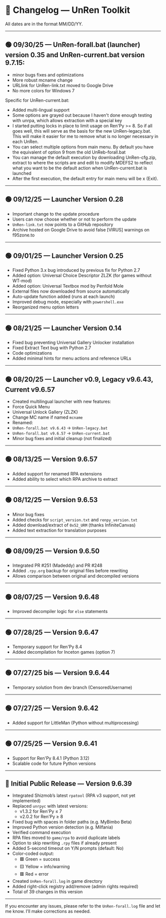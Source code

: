 # 📜 Changelog — UnRen Toolkit

All dates are in the format MM/DD/YY.

---

## 🟢 09/30/25 — UnRen-forall.bat (launcher) version 0.35 and UnRen-current.bat version 9.7.15:
  - minor bugs fixes and optimizations
  - More robust mcname change
  - URLlink for UnRen-link.txt moved to Google Drive
  - No more colors for Windows 7

Specific for UnRen-current.bat:
  - Added multi-lingual support
  - Some options are grayed out because I haven't done enough testing with unrpa, which allows extraction with a special key
  -  I started putting locks in place to limit usage on Ren'Py >= 8. So if all goes well, this will serve as the basis for the new UnRen-legacy.bat. This will make it easier for me to remove what is no longer necessary in each UnRen.
  -  You can select multiple options from main menu. By default you have the equivalent of option 9 from the old UnReb-forall.bat
  -  You can manage the default execution by downloading UnRen-cfg.zip, extract to where the scripts are and edit to modify MDEFS2 to reflect what you want to be the default action when UnRen-current.bat is launched
  -  After the first execution, the default entry for main menu will be x (Exit).


---

## 🟢 09/12/25 — Launcher Version 0.28

  - Important change to the update procedure
  - Users can now choose whether or not to perform the update
  - `UnRen-link.txt` now points to a GitHub repository
  - Archive hosted on Google Drive to avoid false [VIRUS] warnings on f95zone.to

---

## 🟢 09/01/25 — Launcher Version 0.25

  - Fixed Python 3.x bug introduced by previous fix for Python 2.7
  - Added option: Universal Choice Descriptor ZLZK (for games without WT-mod)
  - Added option: Universal Textbox mod by Penfold Mole
  - External files now downloaded from source automatically
  - Auto-update function added (runs at each launch)
  - Improved debug mode, especially with `powershell.exe`
  - Reorganized menu option letters

---

## 🟢 08/21/25 — Launcher Version 0.14

  - Fixed bug preventing Universal Gallery Unlocker installation
  - Fixed Extract Text bug with Python 2.7
  - Code optimizations
  - Added minimal hints for menu actions and reference URLs

---

## 🟢 08/20/25 — Launcher v0.9, Legacy v9.6.43, Current v9.6.57

  - Created multilingual launcher with new features:
  - Force Quick Menu
  - Universal Unlock Gallery (ZLZK)
  - Change MC name if named `mcname`
  - Renamed:
  - `UnRen-forall.bat v9.6.43` → `UnRen-legacy.bat`
  - `UnRen-forall.bat v9.6.57` → `UnRen-current.bat`
  - Minor bug fixes and initial cleanup (not finalized)

---

## 🟢 08/13/25 — Version 9.6.57

  - Added support for renamed RPA extensions
  - Added ability to select which RPA archive to extract

---

## 🟢 08/12/25 — Version 9.6.53

  - Minor bug fixes
  - Added checks for `script_version.txt` and `renpy_version.txt`
  - Added download/extract of `0x52_URM` (thanks InfiniteCanvas)
  - Added text extraction for translation purposes

---

## 🟢 08/09/25 — Version 9.6.50

  - Integrated PR #251 (Madeddy) and PR #248
  - Added `.rpy.org` backup for original files before rewriting
  - Allows comparison between original and decompiled versions

---

## 🟢 08/07/25 — Version 9.6.48

  - Improved decompiler logic for `else` statements

---

## 🟢 07/28/25 — Version 9.6.47

  - Temporary support for Ren'Py 8.4
  - Added decompilation for Inceton games (option 7)

---

## 🟢 07/27/25 bis — Version 9.6.44

  - Temporary solution from dev branch (CensoredUsername)

---

## 🟢 07/27/25 — Version 9.6.42

  - Added support for LittleMan (Python without multiprocessing)

---

## 🟢 07/25/25 — Version 9.6.41

  - Support for Ren'Py 8.4.1 (Python 3.12)
  - Scalable code for future Python versions

---

## 🔧 Initial Public Release — Version 9.6.39

  - Integrated Shizmob’s latest `rpatool` (RPA v3 support, not yet implemented)
  - Replaced `unrpyc` with latest versions:
    - v1.3.2 for Ren'Py ≤ 7
    - v2.0.2 for Ren'Py ≥ 8
  - Fixed bug with spaces in folder paths (e.g. MyBimbo Beta)
  - Improved Python version detection (e.g. Milfania)
  - Verified command execution
  - RPA files moved to `game/rpa` to avoid duplicate labels
  - Option to skip rewriting `.rpy` files if already present
  - Added 5-second timeout on Y/N prompts (default: No)
  - Color-coded output:
    - 🟩 Green = success
    - 🟨 Yellow = info/warning
    - 🟥 Red = error
  - Created `UnRen-forall.log` in game directory
  - Added right-click registry add/remove (admin rights required)
  - Total of 39 changes in this version

---

If you encounter any issues, please refer to the `UnRen-forall.log` file and let me know. I’ll make corrections as needed.

